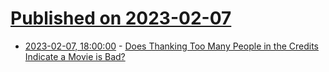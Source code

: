 # [Published on 2023-02-07](index.md)

* [2023-02-07, 18:00:00](https://entertainment.slashdot.org/story/23/02/07/1642200/does-thanking-too-many-people-in-the-credits-indicate-a-movie-is-bad?utm_source=rss1.0mainlinkanon&utm_medium=feed) - [Does Thanking Too Many People in the Credits Indicate a Movie is Bad?](https://entertainment.slashdot.org/story/23/02/07/1642200/does-thanking-too-many-people-in-the-credits-indicate-a-movie-is-bad?utm_source=rss1.0mainlinkanon&utm_medium=feed)
